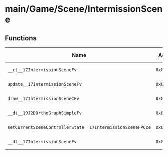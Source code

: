 # main/Game/Scene/IntermissionScene

## Functions

| Name | Address | Match % |
|------|---------|---------|
| `__ct__17IntermissionSceneFv` | `0x80340638` | :x: (0.0%) |
| `update__17IntermissionSceneFv` | `0x80340688` | :x: (0.0%) |
| `draw__17IntermissionSceneCFv` | `0x80340698` | :x: (0.0%) |
| `__dt__19J2DOrthoGraphSimpleFv` | `0x803407D4` | :x: (0.0%) |
| `setCurrentSceneControllerState__17IntermissionSceneFPCce` | `0x80340814` | :x: (0.0%) |
| `__dt__17IntermissionSceneFv` | `0x803408C4` | :x: (0.0%) |